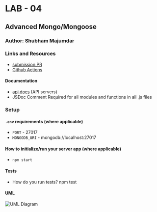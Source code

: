 # LAB - 04

## Advanced Mongo/Mongoose

### Author: Shubham Majumdar

### Links and Resources
* [submission PR](https://github.com/Shubham-401n16/Lab04/pull/1)
* [Github Actions](https://github.com/Shubham-401n16/Lab04/actions)

#### Documentation
* [api docs](http://xyz.com/api-docs) (API servers)
* JSDoc Comment Required for all modules and functions in all .js files

### Setup
#### `.env` requirements (where applicable)
* `PORT` - 27017
* `MONGODB_URI` - mongodb://localhost:27017

#### How to initialize/run your server app (where applicable)
* `npm start`
  
#### Tests
* How do you run tests?
npm test

#### UML
![UML Diagram](whiteboard.jpg)

